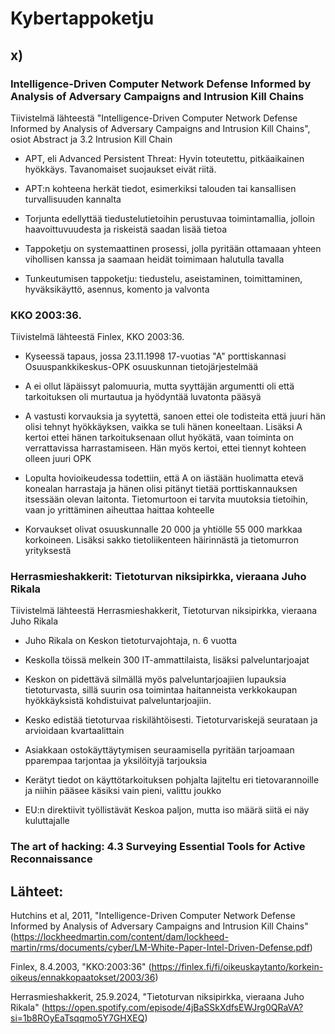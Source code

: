 # Kybertappoketju

## x)

### Intelligence-Driven Computer Network Defense Informed by Analysis of Adversary Campaigns and Intrusion Kill Chains

Tiivistelmä lähteestä "Intelligence-Driven Computer Network Defense Informed by Analysis of Adversary Campaigns and Intrusion Kill Chains", osiot Abstract ja 3.2 Intrusion Kill Chain

- APT, eli Advanced Persistent Threat: Hyvin toteutettu, pitkäaikainen hyökkäys. Tavanomaiset suojaukset eivät riitä.

- APT:n kohteena herkät tiedot, esimerkiksi talouden tai kansallisen turvallisuuden kannalta

- Torjunta edellyttää tiedustelutietoihin perustuvaa toimintamallia, jolloin haavoittuvuudesta ja riskeistä saadan lisää tietoa

- Tappoketju on systemaattinen prosessi, jolla pyritään ottamaaan yhteen vihollisen kanssa ja saamaan heidät toimimaan halutulla tavalla

- Tunkeutumisen tappoketju: tiedustelu, aseistaminen, toimittaminen, hyväksikäyttö, asennus, komento ja valvonta 



### KKO 2003:36.

Tiivistelmä lähteestä Finlex, KKO 2003:36.

- Kyseessä tapaus, jossa 23.11.1998 17-vuotias "A" porttiskannasi Osuuspankkikeskus-OPK osuuskunnan tietojärjestelmää

- A ei ollut läpäissyt palomuuria, mutta syyttäjän argumentti oli että tarkoituksen oli murtautua ja hyödyntää luvatonta pääsyä

- A vastusti korvauksia ja syytettä, sanoen ettei ole todisteita että juuri hän olisi tehnyt hyökkäyksen, vaikka se tuli hänen koneeltaan. Lisäksi A kertoi ettei hänen tarkoituksenaan ollut hyökätä, vaan toiminta on verrattavissa harrastamiseen. Hän myös kertoi, ettei tiennyt kohteen olleen juuri OPK

- Lopulta hovioikeudessa todettiin, että A on iästään huolimatta etevä konealan harrastaja ja hänen olisi pitänyt tietää porttiskannauksen itsessään olevan laitonta. Tietomurtoon ei tarvita muutoksia tietoihin, vaan jo yrittäminen aiheuttaa haittaa kohteelle

- Korvaukset olivat osuuskunnalle 20 000 ja yhtiölle 55 000 markkaa korkoineen. Lisäksi sakko tietoliikenteen häirinnästä ja tietomurron yrityksestä


### Herrasmieshakkerit: Tietoturvan niksipirkka, vieraana Juho Rikala

Tiivistelmä lähteestä Herrasmieshakkerit, Tietoturvan niksipirkka, vieraana Juho Rikala

-	Juho Rikala on Keskon tietoturvajohtaja, n. 6 vuotta

-	Keskolla töissä melkein 300 IT-ammattilaista, lisäksi palveluntarjoajat

-	Keskon on pidettävä silmällä myös palveluntarjoajiien lupauksia tietoturvasta, sillä suurin osa toimintaa haitanneista verkkokaupan hyökkäyksistä kohdistuivat palveluntarjoajiin.

-	Kesko edistää tietoturvaa riskilähtöisesti. Tietoturvariskejä seurataan ja arvioidaan kvartaalittain

-	Asiakkaan ostokäyttäytymisen seuraamisella pyritään tarjoamaan pparempaa tarjontaa ja yksilöityjä tarjouksia

-	Kerätyt tiedot on käyttötarkoituksen pohjalta lajiteltu eri tietovarannoille ja niihin pääsee käsiksi vain pieni, valittu joukko

-	EU:n direktiivit työllistävät Keskoa paljon, mutta iso määrä siitä ei näy kuluttajalle


### The art of hacking: 4.3 Surveying Essential Tools for Active Reconnaissance




## Lähteet:

Hutchins et al, 2011, "Intelligence-Driven Computer Network Defense Informed by Analysis of Adversary Campaigns and Intrusion Kill Chains"
 (https://lockheedmartin.com/content/dam/lockheed-martin/rms/documents/cyber/LM-White-Paper-Intel-Driven-Defense.pdf)

 Finlex, 8.4.2003, "KKO:2003:36" (https://finlex.fi/fi/oikeuskaytanto/korkein-oikeus/ennakkopaatokset/2003/36)

 Herrasmieshakkerit, 25.9.2024, "Tietoturvan niksipirkka, vieraana Juho Rikala" (https://open.spotify.com/episode/4jBaSSkXdfsEWJrg0QRaVA?si=1b8ROyEaTsqqmo5Y7GHXEQ)
